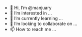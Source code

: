 - 👋 Hi, I’m @manjuary
- 👀 I’m interested in ...
- 🌱 I’m currently learning ...
- 💞️ I’m looking to collaborate on ...
- 📫 How to reach me ...

<!---
manjuary/manjuary is a ✨ special ✨ repository because its `README.md` (this file) appears on your GitHub profile.
You can click the Preview link to take a look at your changes.
--->
